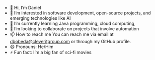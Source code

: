 - 👋 Hi, I’m Daniel 
- 👀 I’m interested in software development, open-source projects, and emerging technologies like AI
- 🌱 I’m currently learning Java programming, cloud computing, 
- 💞️ I’m looking to collaborate on projects that involve automation
- 📫 How to reach me  You can reach me via email at dbobeda@cleveritgroup.com or through my GitHub profile.
- 😄 Pronouns: He/Him
- ⚡ Fun fact: I’m a big fan of sci-fi movies

<!---
DBobeda/DBobeda is a ✨ special ✨ repository because its `README.md` (this file) appears on your GitHub profile.
You can click the Preview link to take a look at your changes.
--->
